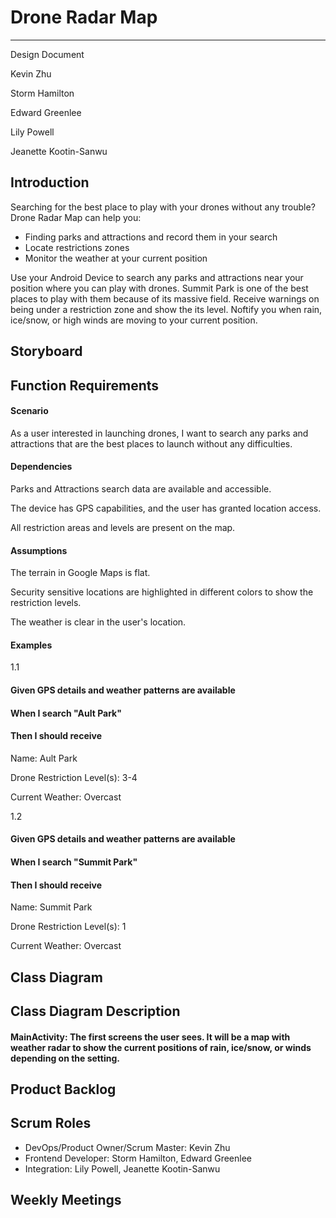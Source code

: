 # Drone Radar Map

---

Design Document

Kevin Zhu

Storm Hamilton

Edward Greenlee

Lily Powell

Jeanette Kootin-Sanwu

## Introduction
Searching for the best place to play with your drones without any trouble? Drone Radar Map can help you:
- Finding parks and attractions and record them in your search
- Locate restrictions zones
- Monitor the weather at your current position

Use your Android Device to search any parks and attractions near your position where you can play with drones. Summit Park is one of the best places to play with them because of its massive field. Receive warnings on being under a restriction zone and show the its level. Noftify you when rain, ice/snow, or high winds are moving to your current position.
## Storyboard

## Function Requirements
#### Scenario
As a user interested in launching drones, I want to search any parks and attractions that are the best places to launch without any difficulties.

#### Dependencies
Parks and Attractions search data are available and accessible.

The device has GPS capabilities, and the user has granted location access.

All restriction areas and levels are present on the map.
#### Assumptions
The terrain in Google Maps is flat.

Security sensitive locations are highlighted in different colors to show the restriction levels.

The weather is clear in the user's location.

#### Examples
1.1

#### Given GPS details and weather patterns are available 
#### When I search "Ault Park"
#### Then I should receive

Name: Ault Park

Drone Restriction Level(s): 3-4

Current Weather: Overcast

1.2

#### Given GPS details and weather patterns are available 
#### When I search "Summit Park"
#### Then I should receive

Name: Summit Park

Drone Restriction Level(s): 1

Current Weather: Overcast
## Class Diagram

## Class Diagram Description
#### MainActivity: The first screens the user sees. It will be a map with weather radar to show the current positions of rain, ice/snow, or winds depending on the setting. 
## Product Backlog

## Scrum Roles
- DevOps/Product Owner/Scrum Master: Kevin Zhu
- Frontend Developer: Storm Hamilton, Edward Greenlee
- Integration: Lily Powell, Jeanette Kootin-Sanwu

## Weekly Meetings
